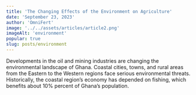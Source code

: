 ```yaml
---
title: 'The Changing Effects of the Environment on Agriculture'
date: 'September 23, 2023'
author: 'OmniFert'
image: '../../assets/articles/article2.png'
imageAlt: 'environment'
popular: true
slug: posts/environment
---
```


Developments in the oil and mining industries are changing the environmental landscape of Ghana. Coastal cities, towns, and rural areas from the Eastern to the Western regions face serious environmental threats. Historically, the coastal region’s economy has depended on fishing, which benefits about 10% percent of Ghana’s population.
